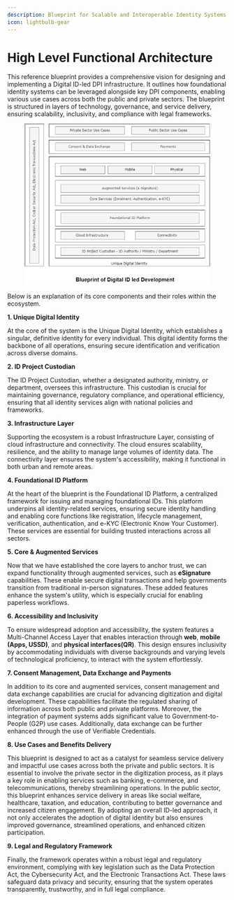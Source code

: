 ```yaml
---
description: Blueprint for Scalable and Interoperable Identity Systems.
icon: lightbulb-gear
---
```


# High Level Functional Architecture

This reference blueprint provides a comprehensive vision for designing and implementing a Digital ID-led DPI infrastructure. It outlines how foundational identity systems can be leveraged alongside key DPI components, enabling various use cases across both the public and private sectors. The blueprint is structured in layers of technology, governance, and service delivery, ensuring scalability, inclusivity, and compliance with legal frameworks.

<figure><img src="../../.gitbook/assets/Functional_Architecture (1).png" alt=""><figcaption></figcaption></figure>

Below is an explanation of its core components and their roles within the ecosystem.

**1. Unique Digital Identity**

At the core of the system is the Unique Digital Identity, which establishes a singular, definitive identity for every individual. This digital identity forms the backbone of all operations, ensuring secure identification and verification across diverse domains.

**2. ID Project Custodian**

The ID Project Custodian, whether a designated authority, ministry, or department, oversees this infrastructure. This custodian is crucial for maintaining governance, regulatory compliance, and operational efficiency, ensuring that all identity services align with national policies and frameworks.

**3. Infrastructure Layer**

Supporting the ecosystem is a robust Infrastructure Layer, consisting of cloud infrastructure and connectivity. The cloud ensures scalability, resilience, and the ability to manage large volumes of identity data. The connectivity layer ensures the system's accessibility, making it functional in both urban and remote areas.

**4. Foundational ID Platform**

At the heart of the blueprint is the Foundational ID Platform, a centralized framework for issuing and managing foundational IDs. This platform underpins all identity-related services, ensuring secure identity handling and enabling core functions like registration, lifecycle management, verification, authentication, and e-KYC (Electronic Know Your Customer). These services are essential for building trusted interactions across all sectors.

**5. Core & Augmented Services**

Now that we have established the core layers to anchor trust, we can expand functionality through augmented services, such as **eSignature** capabilities. These enable secure digital transactions and help governments transition from traditional in-person signatures. These added features enhance the system's utility, which is especially crucial for enabling paperless workflows.

**6. Accessibility and Inclusivity**

To ensure widespread adoption and accessibility, the system features a Multi-Channel Access Layer that enables interaction through **web**, **mobile (Apps, USSD)**, and **physical interfaces(QR)**. This design ensures inclusivity by accommodating individuals with diverse backgrounds and varying levels of technological proficiency, to interact with the system effortlessly.

**7. Consent Management, Data Exchange and Payments**

In addition to its core and augmented services, consent management and data exchange capabilities are crucial for advancing digitization and digital development. These capabilities facilitate the regulated sharing of information across both public and private platforms. Moreover, the integration of payment systems adds significant value to Government-to-People (G2P) use cases. Additionally, data exchange can be further enhanced through the use of Verifiable Credentials.

**8. Use Cases and Benefits Delivery**

This blueprint is designed to act as a catalyst for seamless service delivery and impactful use cases across both the private and public sectors. It is essential to involve the private sector in the digitization process, as it plays a key role in enabling services such as banking, e-commerce, and telecommunications, thereby streamlining operations. In the public sector, this blueprint enhances service delivery in areas like social welfare, healthcare, taxation, and education, contributing to better governance and increased citizen engagement. By adopting an overall ID-led approach, it not only accelerates the adoption of digital identity but also ensures improved governance, streamlined operations, and enhanced citizen participation.

**9. Legal and Regulatory Framework**

Finally, the framework operates within a robust legal and regulatory environment, complying with key legislation such as the Data Protection Act, the Cybersecurity Act, and the Electronic Transactions Act. These laws safeguard data privacy and security, ensuring that the system operates transparently, trustworthy, and in full legal compliance.

